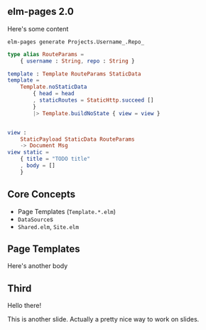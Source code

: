 ## elm-pages 2.0

Here's some content

```
elm-pages generate Projects.Username_.Repo_
```

```elm
type alias RouteParams =
    { username : String, repo : String }

template : Template RouteParams StaticData
template =
    Template.noStaticData
        { head = head
        , staticRoutes = StaticHttp.succeed []
        }
        |> Template.buildNoState { view = view }


view :
    StaticPayload StaticData RouteParams
    -> Document Msg
view static =
    { title = "TODO title"
    , body = []
    }
```

## Core Concepts

- Page Templates (`Template.*.elm`)
- `DataSource`s
- `Shared.elm`, `Site.elm`

## Page Templates

Here's another body

## Third

Hello there!

This is another slide. Actually a pretty nice way to work on slides.
